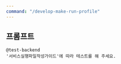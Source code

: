 ```yaml
---
command: "/develop-make-run-profile"
---
```

## 프롬프트
```
@test-backend  
'서비스실행파일작성가이드'에 따라 테스트를 해 주세요.   
```
